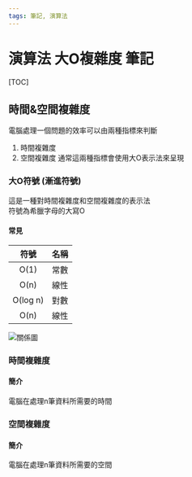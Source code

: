 ```yaml
---
tags: 筆記, 演算法
---
```


# 演算法 大O複雜度 筆記

[TOC]

## 時間&空間複雜度
電腦處理一個問題的效率可以由兩種指標來判斷  
1. 時間複雜度
2. 空間複雜度
通常這兩種指標會使用大O表示法來呈現  
### 大O符號 (漸進符號)
這是一種對時間複雜度和空間複雜度的表示法  
符號為希臘字母的大寫O  
#### 常見

|  符號  | 名稱 |
|:----:|:----:|
|  O(1)  | 常數 |
|  O(n)  | 線性 |
|O(log n)| 對數 |
| O(n) | 線性 |

![關係圖](https://i.imgur.com/Df35J0Y.png)

### 時間複雜度
#### 簡介
電腦在處理n筆資料所需要的時間  
### 空間複雜度
#### 簡介
電腦在處理n筆資料所需要的空間  